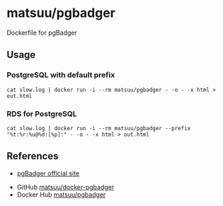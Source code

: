 # matsuu/pgbadger

Dockerfile for pgBadger

##  Usage

### PostgreSQL with default prefix

```
cat slow.log | docker run -i --rm matsuu/pgbadger - -o - -x html > out.html
```

### RDS for PostgreSQL

```
cat slow.log | docker run -i --rm matsuu/pgbadger --prefix "%t:%r:%u@%d:[%p]:" - -o - -x html > out.html
```

## References

* [pgBadger official site](https://pgbadger.darold.net/)
- GitHub [matsuu/docker-pgbadger](https://github.com/matsuu/docker-pgbadger)
- Docker Hub [matsuu/pgbadger](https://hub.docker.com/r/matsuu/pgbadger/)
